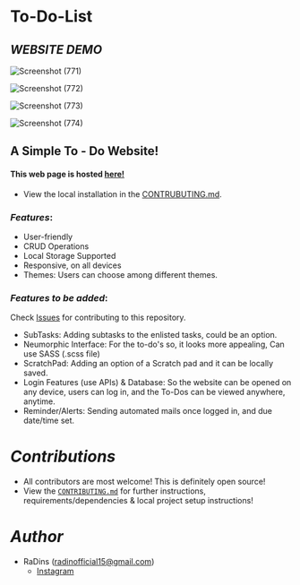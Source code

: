 
# To-Do-List

## *WEBSITE DEMO*

![Screenshot (771)](./src/assets/demo-1.png)

![Screenshot (772)](./src/assets/demo-2.png)

![Screenshot (773)](./src/assets/demo-3.png)

![Screenshot (774)](./src/assets/demo-4.png)

## A Simple To - Do Website!

#### This web page is hosted [here!](https://you-can-it.netlify.app/tasks)

- View the local installation in the [CONTRUBUTING.md](https://github.com/RaDins-18/ToDoList-App-Using-React-Tailwind-JavaScript/blob/main/CONTRIBUTING.md).

### *Features*:

* User-friendly
* CRUD Operations
* Local Storage Supported
* Responsive, on all devices
* Themes: Users can choose among different themes.

### *Features to be added*:

Check [Issues](https://github.com/RaDins-18/ToDoList-App-Using-React-Tailwind-JavaScript/issues) for contributing to this repository.

* SubTasks: Adding subtasks to the enlisted tasks, could be an option.
* Neumorphic Interface: For the to-do's so, it looks more appealing, Can use SASS (.scss file)
* ScratchPad: Adding an option of a Scratch pad and it can be locally saved.
* Login Features (use APIs) & Database: So the website can be opened on any device, users can log in, and the To-Dos can be viewed anywhere, anytime.
* Reminder/Alerts: Sending automated mails once logged in, and due date/time set.

# *Contributions*

- All contributors are most welcome! This is definitely open source!
- View the [`CONTRIBUTING.md`](https://github.com/RaDins-18/ToDoList-App-Using-React-Tailwind-JavaScript/blob/main/CONTRIBUTING.md) for further instructions, requirements/dependencies & local project setup instructions!

# *Author*

* RaDins (radinofficial15@gmail.com)
  - [Instagram](https://www.instagram.com/radinsterritory/)
